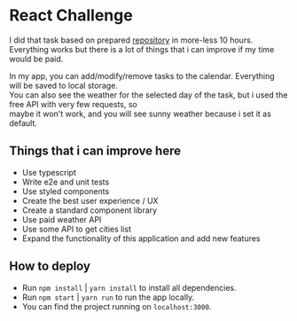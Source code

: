 # React Challenge
I did that task based on prepared [repository](https://git.jobsity.com/jobsity/ReactChallenge) in more-less 10 hours. Everything works but there is a lot of things that i can improve if
my time would be paid. 

In my app, you can add/modify/remove tasks to the calendar. Everything will be saved to local storage.  
You can also see the weather for the selected day of the task, but i used the free API with very few requests, so  
maybe it won't work, and you will see sunny weather because i set it as default.

## Things that i can improve here
- Use typescript
- Write e2e and unit tests
- Use styled components
- Create the best user experience / UX
- Create a standard component library
- Use paid weather API
- Use some API to get cities list
- Expand the functionality of this application and add new features

## How to deploy

 - Run `npm install` | `yarn install` to install all dependencies.
 - Run `npm start`   | `yarn run` to run the app locally.
 - You can find the project running on `localhost:3000`.
